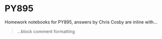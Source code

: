 # PY895
Homework notebooks for PY895, answers by Chris Cosby are inline with...
> ...block comment formatting
